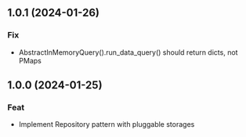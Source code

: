 ## 1.0.1 (2024-01-26)

### Fix

- AbstractInMemoryQuery().run_data_query() should return dicts, not PMaps

## 1.0.0 (2024-01-25)

### Feat

- Implement Repository pattern with pluggable storages
